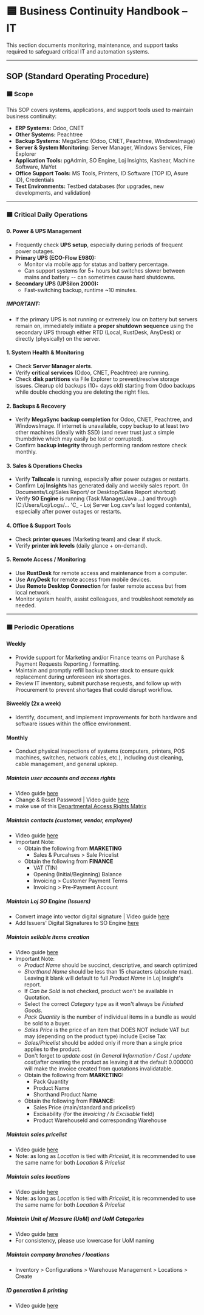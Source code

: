 # 🟦 Business Continuity Handbook – IT

This section documents monitoring, maintenance, and support tasks required to safeguard critical IT and automation systems.

---

## SOP (Standard Operating Procedure)

### 🟦 Scope

This SOP covers systems, applications, and support tools used to maintain business continuity:

- **ERP Systems:** Odoo, CNET
- **Other Systems:** Peachtree
- **Backup Systems:** MegaSync (Odoo, CNET, Peachtree, WindowsImage)
- **Server & System Monitoring:** Server Manager, Windows Services, File Explorer
- **Application Tools:** pgAdmin, SO Engine, Loj Insights, Kashear, Machine Software, MaYet
- **Office Support Tools:** MS Tools, Printers, ID Software (TOP ID, Asure ID), Credentials
- **Test Environments:** Testbed databases (for upgrades, new developments, and validation)

---

### 🟦 Critical Daily Operations

#### 0. Power & UPS Management

- Frequently check **UPS setup**, especially during periods of frequent power outages.
- **Primary UPS (ECO-Flow E980):**
  - Monitor via mobile app for status and battery percentage.
  - Can support systems for 5+ hours but switches slower between mains and battery -- can sometimes cause hard shutdowns.
- **Secondary UPS (UPSilon 2000):**
  - Fast-switching backup, runtime ~10 minutes.

##### IMPORTANT:

- If the primary UPS is not running or extremely low on battery but servers remain on, immediately initiate a **proper shutdown sequence** using the secondary UPS through either RTD (Local, RustDesk, AnyDesk) or directly (physically) on the server.

#### 1. System Health & Monitoring

- Check **Server Manager alerts**.
- Verify **critical services** (Odoo, CNET, Peachtree) are running.
- Check **disk partitions** via File Explorer to prevent/resolve storage issues. Clearup old backups (10+ days old) starting from Odoo backups while double checking you are deleting the right files.

#### 2. Backups & Recovery

- Verify **MegaSync backup completion** for Odoo, CNET, Peachtree, and WindowsImage. If internet is unavailable, copy backup to at least two other machines (ideally with SSD) (and never trust just a simple thumbdrive which may easily be lost or corrupted).
- Confirm **backup integrity** through performing random restore check monthly.

#### 3. Sales & Operations Checks

- Verify **Tailscale** is running, especially after power outages or restarts.
- Confirm **Loj Insights** has generated daily and weekly sales report. (In Documents/Loj/Sales Report/ or Desktop/Sales Report shortcut)
- Verify **SO Engine** is running (Task Manager/Java ...) and through (C:/Users/Loj/Logs/... 'C\_ - Loj Server Log.csv's last logged contents), especially after power outages or restarts.

#### 4. Office & Support Tools

- Check **printer queues** (Marketing team) and clear if stuck.
- Verify **printer ink levels** (daily glance + on-demand).

#### 5. Remote Access / Monitoring

- Use **RustDesk** for remote access and maintenance from a computer.
- Use **AnyDesk** for remote access from mobile devices.
- Use **Remote Desktop Connection** for faster remote access but from local network.
- Monitor system health, assist colleagues, and troubleshoot remotely as needed.

---

### 🟦 Periodic Operations

#### Weekly

- Provide support for Marketing and/or Finance teams on Purchase & Payment Requests Reporting / formatting.
- Maintain and promptly refill backup toner stock to ensure quick replacement during unforeseen ink shortages.
- Review IT inventory, submit purchase requests, and follow up with Procurement to prevent shortages that could disrupt workflow.

#### Biweekly (2x a week)

- Identify, document, and implement improvements for both hardware and software issues within the office environment.

#### Monthly

- Conduct physical inspections of systems (computers, printers, POS machines, switches, network cables, etc.), including dust cleaning, cable management, and general upkeep.

##### Maintain user accounts and access rights

- Video guide [here](https://youtu.be/BXI06p6BXbk)
- Change & Reset Password | Video guide [here](https://youtu.be/9VejQ505IbA)
- make use of this [Departmental Access Rights Matrix](https://docs.google.com/spreadsheets/d/1ZXbapSx-rJNSuL6kyG_qzd-jaXd-oAmvmHZmoYqik_s/edit?usp=sharing)

##### Maintain contacts (customer, vendor, employee)

- Video guide [here](https://youtu.be/NEsb_UmYwXc)
- Important Note:
  - Obtain the following from **MARKETING**
    - Sales & Purcahses > Sale Pricelist
  - Obtain the following from **FINANCE**
    - VAT (TIN)
    - Opening (Initial/Beginning) Balance
    - Invoicing > Customer Payment Terms
    - Invoicing > Pre-Payment Account

##### Maintain Loj SO Engine (Issuers)

- Convert image into vector digital signature | Video guide [here](https://youtu.be/lkRKYHP1fLg)
- Add Issuers' Digital Signatures to SO Engine [here](https://youtu.be/sE7V-jnQYKo)

##### Maintain sellable items creation

- Video guide [here](https://youtu.be/GOucVCyTxwM)
- Important Note:
  - _Product Name_ should be succinct, descriptive, and search optimized
  - _Shorthand Name_ should be less than 15 characters (absolute max). Leaving it blank will default to full _Product Name_ in Loj Insight's report.
  - If _Can be Sold_ is not checked, product won't be available in Quotation.
  - Select the correct _Category_ type as it won't always be _Finished Goods_.
  - _Pack Quantity_ is the number of individual items in a bundle as would be sold to a buyer.
  - _Sales Price_ is the price of an item that DOES NOT include VAT but may (depending on the product type) include Excise Tax
  - _Sales/Pricelist_ should be added only if more than a single price applies to the product.
  - Don't forget to _update cost_ (in _General Information / Cost / update cost_)after creating the product as leaving it at the default 0.000000 will make the invoice created from quotations invalidatable.
  - Obtain the following from **MARKETING:**
    - Pack Quantity
    - Product Name
    - Shorthand Product Name
  - Obtain the following from **FINANCE:**
    - Sales Price (main/standard and pricelist)
    - Excisability (for the _Invoicing / Is Excisable_ field)
    - Product WarehouseId and corresponding Warehouse

##### Maintain sales pricelist

- Video guide [here](https://youtu.be/zwxdr9eytnA)
- Note: as long as _Location_ is tied with _Pricelist_, it is recommended to use the same name for both _Location_ & _Pricelist_

##### Maintain sales locations

- Video guide [here](https://youtu.be/7NBnkiCJJBM)
- Note: as long as _Location_ is tied with _Pricelist_, it is recommended to use the same name for both _Location_ & _Pricelist_

##### Maintain Unit of Measure (UoM) and UoM Categories

- Video guide [here](https://youtu.be/hzYZWPO_XcA)
- For consistency, please use lowercase for UoM naming

##### Maintain company branches / locations

- Inventory > Configurations > Warehouse Management > Locations > Create

##### ID generation & printing

- Video guide [here](https://youtu.be/4cB1t63SZIQ)
